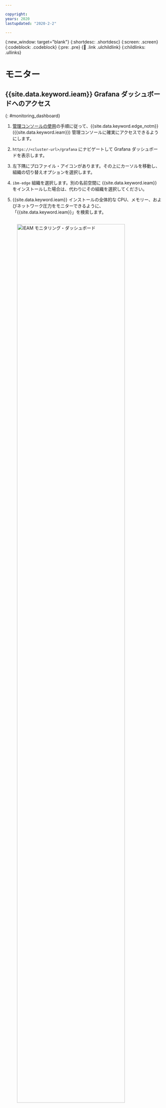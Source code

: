 ```yaml
---

copyright:
years: 2020
lastupdated: "2020-2-2"

---
```


{:new_window: target="blank"}
{:shortdesc: .shortdesc}
{:screen: .screen}
{:codeblock: .codeblock}
{:pre: .pre}
{:child: .link .ulchildlink}
{:childlinks: .ullinks}


# モニター

## {{site.data.keyword.ieam}} Grafana ダッシュボードへのアクセス 
{: #monitoring_dashboard}

1. [管理コンソールの使用](../console/accessing_ui.md)の手順に従って、{{site.data.keyword.edge_notm}} ({{site.data.keyword.ieam}}) 管理コンソールに確実にアクセスできるようにします。
2. `https://<cluster-url>/grafana` にナビゲートして Grafana ダッシュボードを表示します。 
3. 左下隅にプロファイル・アイコンがあります。その上にカーソルを移動し、組織の切り替えオプションを選択します。 
4. `ibm-edge` 組織を選択します。別の名前空間に {{site.data.keyword.ieam}} をインストールした場合は、代わりにその組織を選択してください。
5. {{site.data.keyword.ieam}} インストールの全体的な CPU、メモリー、およびネットワーク圧力をモニターできるように、「{{site.data.keyword.ieam}}」を検索します。

   <img src="../images/edge/ieam_monitoring_dashboard.png" style="margin: 3%" alt="IEAM モニタリング・ダッシュボード" width="85%" height="85%" align="center">


# エッジ・ノードおよびサービスのモニター
{: #monitoring_edge_nodes_and_services}

[管理コンソールにログイン](../console/accessing_ui.md)し、{{site.data.keyword.edge_notm}} ({{site.data.keyword.ieam}}) エッジ・ノードおよびサービスをモニターします。

* エッジ・ノードのモニター:
  * ノード・ダッシュボードが表示される最初のページであり、すべてのエッジ・ノードの状態を示すドーナツ・グラフが含まれています。
  * 特定の状態のノードをすべて表示するには、ドーナツ・グラフでその色をクリックします。 例えば、エラーがあるエッジ・ノードがある場合にそのすべて表示するには、**「エラーあり」**に使用されると凡例に示されている色をクリックします。
  * エラーがあるノードのリストが表示されます。 1 つのノードを詳しく調べて具体的なエラーを確認するには、そのノード名をクリックします。
  * 表示されるノード詳細ページの**「エッジ・エージェント・エラー」**セクションに、エラーのあるサービス、具体的なエラー・メッセージ、およびタイム・スタンプが示されます。
* エッジ・サービスのモニター:
  * **「サービス」**タブで、ドリルダウンするサービスをクリックします。エッジ・サービスの詳細ページが表示されます。
  * 詳細ページの**「デプロイメント」**セクションに、このサービスをエッジ・ノードにデプロイするポリシーおよびパターンが表示されます。
* 1 つのエッジ・ノード上のエッジ・サービスのモニター:
  * **「ノード」**タブで、リスト・ビューに切り替え、詳しく調べたいエッジ・ノードをクリックします。
  * ノード詳細ページの**「サービス」**セクションに、そのエッジ・ノードで現在実行中のエッジ・サービスが表示されます。
